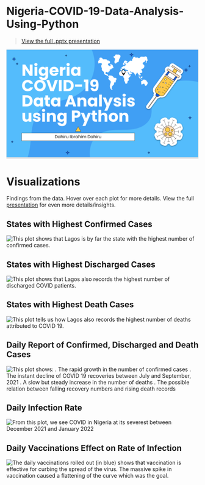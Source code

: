 # Nigeria-COVID-19-Data-Analysis-Using-Python

> [View the full .pptx presentation](covidproject.pptx)  

[![Project Cover Page](images/cover-page.png)](covidproject.pptx "Click to view the full .pptx file")

# Visualizations

Findings from the data. Hover over each plot for more details. View the full [presentation](covidproject.pptx) for even more details/insights. 

## States with Highest Confirmed Cases

![](images/States%20with%20Highest%20Confirmed%20Cases.png "This plot shows that Lagos is by far 
the state with the highest number of confirmed cases.")

## States with Highest Discharged Cases

![](images/States%20with%20Highest%20Discharged%20Cases.png "This plot shows that Lagos also records 
the highest number of discharged COVID patients.")

## States with Highest Death Cases

![](images/States%20with%20Highest%20Death.png "This plot tells us how Lagos also records 
the highest number of deaths attributed to COVID 19.")

## Daily Report of Confirmed, Discharged and Death Cases

![](images/Daily%20Report%20of%20Cases.png "This plot shows:
. The rapid growth in the number of confirmed cases
. The instant decline of COVID 19 recoveries between July and September, 2021
. A slow but steady increase in the number of deaths 
. The possible relation between falling recovery numbers and rising death records")

## Daily Infection Rate

![](images/Daily%20Infection%20Rate.png "From this plot, we see COVID 
in Nigeria at its severest between 
December 2021 and January 2022")

## Daily Vaccinations Effect on Rate of Infection

![](images/daily-vaccinations-effect-on-rate-of-infection.gif "The daily vaccinations rolled out (in blue)
shows that vaccination is effective 
for curbing the spread of the virus. 
The massive spike in vaccination caused 
a flattening of the curve which was the goal.
")